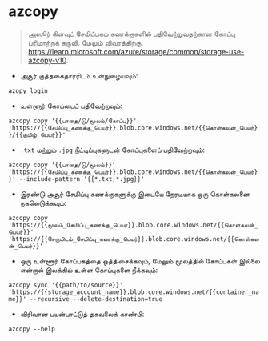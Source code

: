 # azcopy

> அஸூர் கிளவுட் சேமிப்பகம் கணக்குகளில் பதிவேற்றுவதற்கான கோப்பு பரிமாற்றக் கருவி.
> மேலும் விவரத்திற்கு: <https://learn.microsoft.com/azure/storage/common/storage-use-azcopy-v10>.

- அசூர் குத்தகைதாரரிடம் உள்நுழையவும்:

`azopy login`

- உள்ளூர் கோப்பைப் பதிவேற்றவும்:

`azcopy copy '{{பாதை/டு/மூலம்/கோப்பு}}' 'https://{{சேமிப்பு_கணக்கு_பெயர்}}.blob.core.windows.net/{{கொள்கலன்_பெயர்}}/{{குமிழ்_பெயர்}}'`

- `.txt` மற்றும் `.jpg` நீட்டிப்புகளுடன் கோப்புகளைப் பதிவேற்றவும்:

`azcopy copy '{{பாதை/டு/மூலம்}}' 'https://{{சேமிப்பு_கணக்கு_பெயர்}}.blob.core.windows.net/{{கொள்கலன்_பெயர்}}' --include-pattern '{{*.txt;*.jpg}}'`

- இரண்டு அசூர் சேமிப்பு கணக்குகளுக்கு இடையே நேரடியாக ஒரு கொள்கலனை நகலெடுக்கவும்:

`azcopy copy 'https://{{மூலம்_சேமிப்பு_கணக்கு_பெயர்}}.blob.core.windows.net/{{கொள்கலன்_பெயர்}}' 'https://{{சேருமிடம்_சேமிப்பு_கணக்கு_பெயர்}}.blob.core.windows.net/{{கொள்கலன்_பெயர்}}'`

- ஒரு உள்ளூர் கோப்பகத்தை ஒத்திசைக்கவும், மேலும் மூலத்தில் கோப்புகள் இல்லை என்றால் இலக்கில் உள்ள கோப்புகளை நீக்கவும்:

`azcopy sync '{{path/to/source}}' 'https://{{storage_account_name}}.blob.core.windows.net/{{container_name}}' --recursive --delete-destination=true`

- விரிவான பயன்பாட்டுத் தகவலைக் காண்பி:

`azcopy --help`
